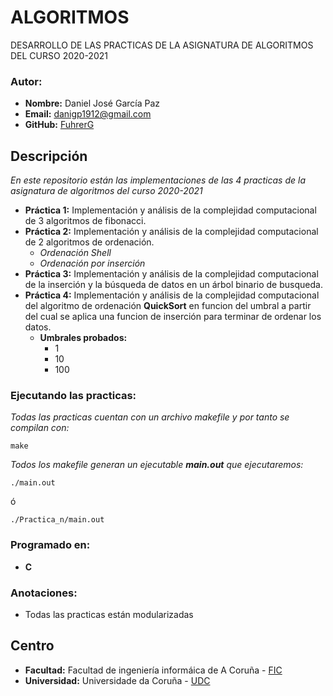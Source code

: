 # ALGORITMOS
DESARROLLO DE LAS PRACTICAS DE LA ASIGNATURA DE ALGORITMOS DEL CURSO 2020-2021

### Autor:
* **Nombre:** Daniel José García Paz
* **Email:** danigp1912@gmail.com
* **GitHub:** [FuhrerG](https://github.com/FuhrerG/)

## Descripción
_En este repositorio están las implementaciones de las 4 practicas de la asignatura de algoritmos del curso 2020-2021_

* **Práctica 1:** Implementación y análisis de la complejidad computacional de 3 algoritmos de fibonacci.
* **Práctica 2:** Implementación y análisis de la complejidad computacional de 2 algoritmos de ordenación.
	* _Ordenación Shell_
	* _Ordenación por inserción_
* **Práctica 3:** Implementación y análisis de la complejidad computacional de la inserción y la búsqueda de datos en un árbol binario de busqueda.
* **Práctica 4:** Implementación y análisis de la complejidad computacional del algoritmo de ordenación **QuickSort** en funcion del umbral a partir del cual se aplica una funcion de inserción para terminar de ordenar los datos.
	* **Umbrales probados:**
		* 1
		* 10
		* 100
### Ejecutando las practicas:
_Todas las practicas cuentan con un archivo makefile y por tanto se compilan con:_
```
make
```
_Todos los makefile generan un ejecutable **main.out** que ejecutaremos:_
```
./main.out
```
ó
```
./Practica_n/main.out
```
### Programado en:
* **C**

### Anotaciones:
* Todas las practicas están modularizadas

## Centro
* **Facultad:** Facultad de ingeniería informáica de A Coruña - [FIC](https://www.fic.udc.es/)
* **Universidad:** Universidade da Coruña - [UDC](https://www.udc.es/)
